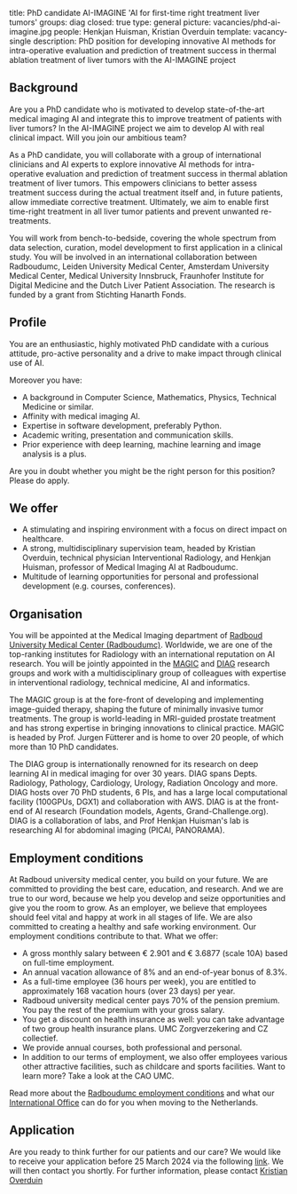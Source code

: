 title: PhD candidate AI-IMAGINE 'AI for first-time right treatment liver tumors'
groups: diag
closed: true
type: general
picture: vacancies/phd-ai-imagine.jpg
people: Henkjan Huisman, Kristian Overduin
template: vacancy-single
description: PhD position for developing innovative AI methods for intra-operative evaluation and prediction of treatment success in thermal ablation treatment of liver tumors with the AI-IMAGINE project

## Background
Are you a PhD candidate who is motivated to develop state-of-the-art medical imaging AI and integrate this to improve treatment of patients with liver tumors? In the AI-IMAGINE project we aim to develop AI with real clinical impact. Will you join our ambitious team? 

As a PhD candidate, you will collaborate with a group of international clinicians and AI experts to explore innovative AI methods for intra-operative evaluation and prediction of treatment success in thermal ablation treatment of liver tumors. This empowers clinicians to better assess treatment success during the actual treatment itself and, in future patients, allow immediate corrective treatment. Ultimately, we aim to enable first time-right treatment in all liver tumor patients and prevent unwanted re-treatments.

You will work from bench-to-bedside, covering the whole spectrum from data selection, curation, model development to first application in a clinical study. You will be involved in an international collaboration between Radboudumc, Leiden University Medical Center, Amsterdam University Medical Center, Medical University Innsbruck, Fraunhofer Institute for Digital Medicine and the Dutch Liver Patient Association. The research is funded by a grant from Stichting Hanarth Fonds.

## Profile
You are an enthusiastic, highly motivated PhD candidate with a curious attitude, pro-active personality and a drive to make impact through clinical use of AI.

Moreover you have:

- A background in Computer Science, Mathematics, Physics, Technical Medicine or similar.
- Affinity with medical imaging AI. 
- Expertise in software development, preferably Python. 
- Academic writing, presentation and communication skills.
- Prior experience with deep learning, machine learning and image analysis is a plus. 

Are you in doubt whether you might be the right person for this position? Please do apply.

## We offer
- A stimulating and inspiring environment with a focus on direct impact on healthcare.
- A strong, multidisciplinary supervision team, headed by Kristian Overduin, technical physician Interventional Radiology, and Henkjan Huisman, professor of Medical Imaging AI at Radboudumc. 
- Multitude of learning opportunities for personal and professional development (e.g. courses, conferences). 

## Organisation
You will be appointed at the Medical Imaging department of [Radboud University Medical Center (Radboudumc)](https://www.radboudumc.nl). Worldwide, we are one of the top-ranking institutes for Radiology with an international reputation on AI research. You will be jointly appointed in the [MAGIC](https://magicnijmegen.nl/) and [DIAG](https://www.diagnijmegen.nl) research groups and work with a multidisciplinary group of colleagues with expertise in interventional radiology, technical medicine, AI and informatics.

The MAGIC group is at the fore-front of developing and implementing image-guided therapy, shaping the future of minimally invasive tumor treatments. The group is world-leading in MRI-guided prostate treatment and has strong expertise in bringing innovations to clinical practice. MAGIC is headed by Prof. Jurgen Fütterer and is home to over 20 people, of which more than 10 PhD candidates.

The DIAG group is internationally renowned for its research on deep learning AI in medical imaging for over 30 years. DIAG spans Depts. Radiology, Pathology, Cardiology, Urology, Radiation Oncology and more. DIAG hosts over 70 PhD students, 6 PIs, and has a large local computational facility (100GPUs, DGX1) and collaboration with AWS. DIAG is at the front-end of AI research (Foundation models, Agents, Grand-Challenge.org). DIAG is a collaboration of labs, and Prof Henkjan Huisman's lab is researching AI for abdominal imaging (PICAI, PANORAMA).

## Employment conditions
At Radboud university medical center, you build on your future. We are committed to providing the best care, education, and research. And we are true to our word, because we help you develop and seize opportunities and give you the room to grow. As an employer, we believe that employees should feel vital and happy at work in all stages of life. We are also committed to creating a healthy and safe working environment. Our employment conditions contribute to that. What we offer: 

- A gross monthly salary between € 2.901 and € 3.6877 (scale 10A) based on full-time employment.
- An annual vacation allowance of 8% and an end-of-year bonus of 8.3%.
- As a full-time employee (36 hours per week), you are entitled to approximately 168 vacation hours (over 23 days) per year.
- Radboud university medical center pays 70% of the pension premium. You pay the rest of the premium with your gross salary.
- You get a discount on health insurance as well: you can take advantage of two group health insurance plans. UMC Zorgverzekering and CZ collectief.
- We provide annual courses, both professional and personal.
- In addition to our terms of employment, we also offer employees various other attractive facilities, such as childcare and sports facilities. Want to learn more? Take a look at the CAO UMC.

Read more about the [Radboudumc employment conditions](https://www.radboudumc.nl/en/working-at/what-do-we-offer/terms-conditions) and what our [International Office](https://www.radboudumc.nl/en/working-at/international-office) can do for you when moving to the Netherlands.

## Application
Are you ready to think further for our patients and our care? We would like to receive your application before 25 March 2024 via the following [link](https://www.radboudumc.nl/en/vacancies/141121-phd-candidate-ai-imagine-ai-for-first-time-right-treatment-liver-tumors). We will then contact you shortly. For further information, please contact [Kristian Overduin](mailto:Kristian.overduin@radboudumc.nl)
